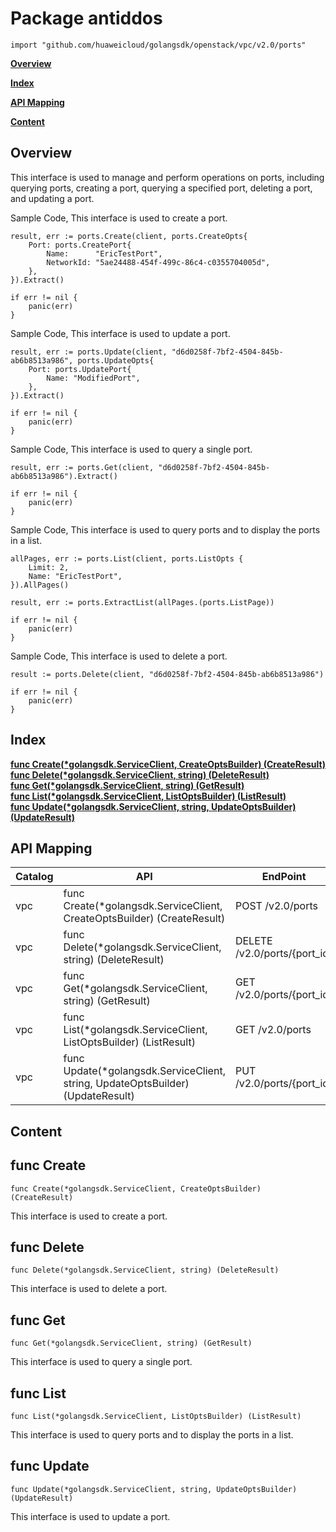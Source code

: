 # Package antiddos
    import "github.com/huaweicloud/golangsdk/openstack/vpc/v2.0/ports"
**[Overview](#overview)**  

**[Index](#index)**  

**[API Mapping](#api-mapping)**  

**[Content](#content)**  

## Overview
This interface is used to manage and perform operations on ports, including querying ports, creating a port, querying a specified port, deleting a port, and updating a port.

Sample Code, This interface is used to create a port.

    
    result, err := ports.Create(client, ports.CreateOpts{
        Port: ports.CreatePort{
            Name:      "EricTestPort",
            NetworkId: "5ae24488-454f-499c-86c4-c0355704005d",
        },
    }).Extract()
    
    if err != nil {
        panic(err)
    }
    
Sample Code, This interface is used to update a port.

    
    result, err := ports.Update(client, "d6d0258f-7bf2-4504-845b-ab6b8513a986", ports.UpdateOpts{
        Port: ports.UpdatePort{
            Name: "ModifiedPort",
        },
    }).Extract()
    
    if err != nil {
        panic(err)
    }
    
Sample Code, This interface is used to query a single port.

    
    result, err := ports.Get(client, "d6d0258f-7bf2-4504-845b-ab6b8513a986").Extract()
    
    if err != nil {
        panic(err)
    }
    
Sample Code, This interface is used to query ports and to display the ports in a list.

    
    allPages, err := ports.List(client, ports.ListOpts {
        Limit: 2,
        Name: "EricTestPort",
    }).AllPages()
    
    result, err := ports.ExtractList(allPages.(ports.ListPage))
    
    if err != nil {
        panic(err)
    }
    
Sample Code, This interface is used to delete a port.

    result := ports.Delete(client, "d6d0258f-7bf2-4504-845b-ab6b8513a986")
    
    if err != nil {
        panic(err)
    }
## Index
**[func Create(*golangsdk.ServiceClient, CreateOptsBuilder) (CreateResult)](#func-create)**  
**[func Delete(*golangsdk.ServiceClient, string) (DeleteResult)](#func-delete)**  
**[func Get(*golangsdk.ServiceClient, string) (GetResult)](#func-get)**  
**[func List(*golangsdk.ServiceClient, ListOptsBuilder) (ListResult)](#func-list)**  
**[func Update(*golangsdk.ServiceClient, string, UpdateOptsBuilder) (UpdateResult)](#func-update)**  
## API Mapping
|Catalog|API|EndPoint|
|----|---|--------|
|vpc|func Create(*golangsdk.ServiceClient, CreateOptsBuilder) (CreateResult)|POST /v2.0/ports|
|vpc|func Delete(*golangsdk.ServiceClient, string) (DeleteResult)|DELETE /v2.0/ports/{port_id}|
|vpc|func Get(*golangsdk.ServiceClient, string) (GetResult)|GET /v2.0/ports/{port_id}|
|vpc|func List(*golangsdk.ServiceClient, ListOptsBuilder) (ListResult)|GET /v2.0/ports|
|vpc|func Update(*golangsdk.ServiceClient, string, UpdateOptsBuilder) (UpdateResult)|PUT /v2.0/ports/{port_id}|
## Content
## func Create
    func Create(*golangsdk.ServiceClient, CreateOptsBuilder) (CreateResult)  
This interface is used to create a port.
## func Delete
    func Delete(*golangsdk.ServiceClient, string) (DeleteResult)  
This interface is used to delete a port.
## func Get
    func Get(*golangsdk.ServiceClient, string) (GetResult)  
This interface is used to query a single port.
## func List
    func List(*golangsdk.ServiceClient, ListOptsBuilder) (ListResult)  
This interface is used to query ports and to display the ports in a list.
## func Update
    func Update(*golangsdk.ServiceClient, string, UpdateOptsBuilder) (UpdateResult)  
This interface is used to update a port.
